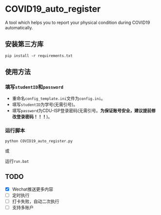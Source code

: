 # COVID19_auto_register

A tool which helps you to report your physical condition during COVID19 automatically.

## 安装第三方库

`pip install -r requirements.txt`

## 使用方法

### 填写`studentID`和`password`

- 重命名`config_template.ini`文件为`config.ini`。
- 填写`studentID`为学号(无需引号)。
- 填写`password`为CDU-ISP登录密码(无需引号。**为保证账号安全，建议提前修改登录密码！！！**)。

### 运行脚本

`python COVID19_auto_register.py`

或

运行`run.bat`

## TODO

- [X] Wechat推送更多内容
- [ ] 定时执行
- [ ] 打卡失败，自动二次执行
- [ ] 支持多账户
